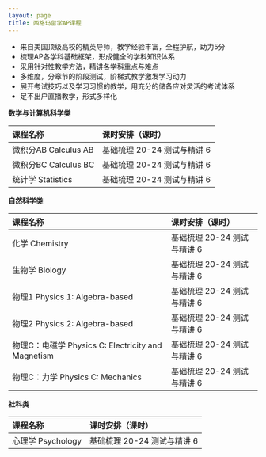 ```yaml
---
layout: page
title: 西格玛留学AP课程
---
```


- 来自美国顶级高校的精英导师，教学经验丰富，全程护航，助力5分
- 梳理AP各学科基础框架，形成健全的学科知识体系
- 采用针对性教学方法，精讲各学科重点与难点 
- 多维度，分章节的阶段测试，阶梯式教学激发学习动力
- 展开考试技巧以及学习习惯的教学，用充分的储备应对灵活的考试体系
- 足不出户直播教学，形式多样化

**数学与计算机科学类**

| 课程名称 | 课时安排（课时）|
|:------ |:------|
| 微积分AB Calculus AB |	基础梳理	20-24 测试与精讲	6|
| 微积分BC Calculus BC |	基础梳理	20-24 测试与精讲	6|
| 统计学 Statistics |	基础梳理	20-24 测试与精讲	6|

**自然科学类**

| 课程名称 | 课时安排（课时）|
|:------ |:------|
| 化学 Chemistry	| 基础梳理	20-24 测试与精讲	6 |
| 生物学 Biology	| 基础梳理	20-24 测试与精讲	6|
| 物理1 Physics 1: Algebra-based	| 基础梳理	20-24 测试与精讲	6|
| 物理2 Physics 2: Algebra-based	| 基础梳理	20-24 测试与精讲	6|
| 物理C：电磁学 Physics C: Electricity and Magnetism	| 基础梳理	20-24 测试与精讲	6|
| 物理C：力学 Physics C: Mechanics | 基础梳理	20-24 测试与精讲	6|

**社科类**

| 课程名称 | 课时安排（课时）|
|:------ |:------|
| 心理学 Psychology | 基础梳理	20-24 测试与精讲	6|

























